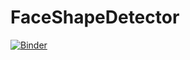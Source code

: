 # FaceShapeDetector

[![Binder](https://mybinder.org/badge_logo.svg)](https://mybinder.org/v2/gh/TarunML24/FaceShapeDetector/HEAD?filepath=%2Fvoila%2Frender%2FFaces%20App.ipynb)
